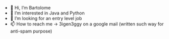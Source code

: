 - 👋 Hi, I’m Bartolome
- 👀 I’m interested in Java and Python
- 💞️ I’m looking for an entry level job
- 📫 How to reach me -> 3igen3ggy on a google mail (written such way for anti-spam purpose)

<!---
3igen3ggy/3igen3ggy is a ✨ special ✨ repository because its `README.md` (this file) appears on your GitHub profile.
You can click the Preview link to take a look at your changes.
--->
